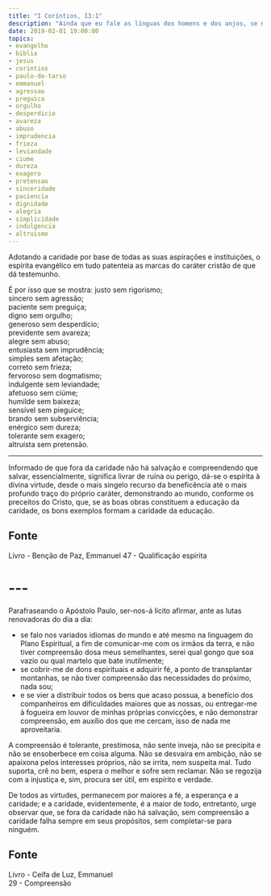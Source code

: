 ```yaml
---
title: "I Coríntios, 13:1"
description: "Ainda que eu fale as línguas dos homens e dos anjos, se não tiver caridade serei como o bronze que soa ou como o címbalo que retine". - Paulo
date: 2019-02-01 19:00:00
topics: 
- evangelho
- biblia
- jesus
- corintios
- paulo-de-tarso
- emmanuel
- agressao
- preguica
- orgulho
- desperdicio
- avareza
- abuso
- imprudencia
- frieza
- leviandade
- ciume
- dureza
- exagero
- pretensao
- sinceridade
- paciencia
- dignidade
- alegria
- simplicidade
- indulgencia
- altruismo
---
```


Adotando a caridade por base de todas as suas aspirações e
instituições, o espírita evangélico em tudo patenteia as marcas do
caráter cristão de que dá testemunho.

É por isso que se mostra:
justo sem rigorismo;  
sincero sem agressão;  
paciente sem preguiça;  
digno sem orgulho;  
generoso sem desperdício;  
previdente sem avareza;  
alegre sem abuso;  
entusiasta sem imprudência;  
simples sem afetação;  
correto sem frieza;  
fervoroso sem dogmatismo;  
indulgente sem leviandade;  
afetuoso sem ciúme;  
humilde sem baixeza;  
sensível sem pieguice;  
brando sem subserviência;  
enérgico sem dureza;  
tolerante sem exagero;  
altruísta sem pretensão. 

***

Informado de que fora da caridade não há salvação e compreendendo que salvar,
essencialmente, significa livrar de ruína ou perigo, dá-se o espírita à divina
virtude, desde o mais singelo recurso da beneficência até o mais profundo traço
do próprio caráter, demonstrando ao mundo, conforme os preceitos do Cristo, que,
se as boas obras constituem a educação da caridade, os bons exemplos formam a
caridade da educação.


## Fonte
Livro - Benção de Paz, Emmanuel
47 - Qualificação espírita 


# ---


Parafraseando o Apóstolo Paulo, ser-nos-á lícito afirmar, ante as lutas
renovadoras do dia a dia:

- se falo nos variados idiomas do mundo e até mesmo na linguagem do Plano Espiritual, a
fim de comunicar-me com os irmãos da terra, e não tiver compreensão dosa meus
semelhantes, serei qual gongo que soa vazio ou qual martelo que bate inutilmente;
- se cobrir-me de dons espirituais e adquirir fé, a ponto de transplantar montanhas, se não
tiver compreensão das necessidades do próximo, nada sou;
- e se vier a distribuir todos os bens que acaso possua, a benefício dos companheiros em
dificuldades maiores que as nossas, ou entregar-me à fogueira em louvor de minhas próprias
convicções, e não demonstrar compreensão, em auxílio dos que me cercam, isso de nada
me aproveitaria.

A compreensão é tolerante, prestimosa, não sente inveja, não se precipita e não
se ensoberbece em coisa alguma. Não se desvaira em ambição, não se apaixona
pelos interesses próprios, não se irrita, nem suspeita mal. Tudo suporta, crê no
bem, espera o melhor e sofre sem reclamar. Não se regozija com a injustiça e,
sim, procura ser útil, em espírito e verdade.

De todos as virtudes, permanecem por maiores a fé, a esperança e a caridade; e a
caridade, evidentemente, é a maior de todo, entretanto, urge observar que, se
fora da caridade não há salvação, sem compreensão a caridade falha sempre em
seus propósitos, sem completar-se para ninguém.


## Fonte
Livro - Ceifa de Luz, Emmanuel  
29 - Compreensão
